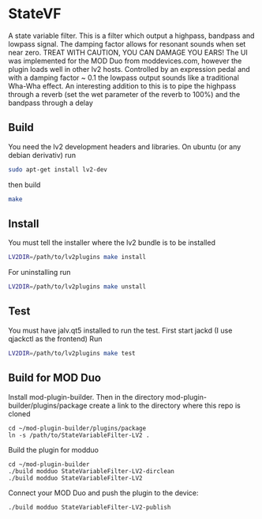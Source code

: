 # StateVF
A state variable filter. This is a filter which output a highpass, bandpass and lowpass signal.
The damping factor allows for resonant sounds when set near zero. TREAT WITH CAUTION, YOU CAN DAMAGE YOU EARS!
The UI was implemented for the MOD Duo from moddevices.com, however the plugin loads well in other lv2 hosts.
Controlled by an expression pedal and with a damping factor ~ 0.1 the lowpass output sounds like a traditional Wha-Wha effect.
An interesting addition to this is to pipe the highpass through a reverb (set the wet parameter of the reverb to 100%) and the bandpass
through a delay


## Build
You need the lv2 development headers and libraries. On ubuntu (or any debian derivativ) run
```bash
sudo apt-get install lv2-dev
```
then build
```bash
make
```

## Install
You must tell the installer where the lv2 bundle is to be installed
```bash
LV2DIR=/path/to/lv2plugins make install
```

For uninstalling run
```bash
LV2DIR=/path/to/lv2plugins make unstall
```

## Test
You must have jalv.qt5 installed to run the test.
First start jackd (I use qjackctl as the frontend)
Run
```bash
LV2DIR=/path/to/lv2plugins make test
```

## Build for MOD Duo

Install mod-plugin-builder. Then in the directory mod-plugin-builder/plugins/package create a link to the directory 
where this repo is cloned
```
cd ~/mod-plugin-builder/plugins/package
ln -s /path/to/StateVariableFilter-LV2 .
```

Build the plugin for modduo
```
cd ~/mod-plugin-builder
./build modduo StateVariableFilter-LV2-dirclean
./build modduo StateVariableFilter-LV2
```

Connect your MOD Duo and push the plugin to the device:
```bash
./build modduo StateVariableFilter-LV2-publish
```